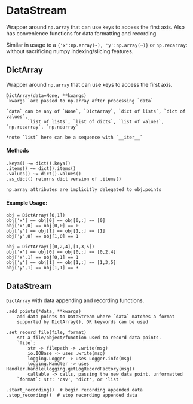 # DataStream
Wrapper around `np.array` that can use keys to access the first axis. Also has convenience functions for data formatting and recording.

Similar in usage to a ``{'x':np.array(~), 'y':np.array(~)}`` or `np.recarray`:
without sacrificing numpy indexing/slicing features.

## DictArray

Wrapper around `np.array` that can use keys to access the first axis.

    DictArray(data=None, **kwargs)
    `kwargs` are passed to np.array after processing `data`

    `data` can be any of `None`, `DictArray`, `dict of lists`, `dict of values`,
            `list of lists`, `list of dicts`, `list of values`, `np.recarray`, `np.ndarray`
    
    *note `list` here can be a sequence with `__iter__`

#### Methods

    .keys() ~= dict().keys()
    .items() ~= dict().items()
    .values() ~= dict().values()
    .as_dict() returns dict version of .items()
    
    np.array attributes are implicitly delegated to obj.points

#### Example Usage:
    obj = DictArray([0,1])
    obj['x'] == obj[0] == obj[0,:] == [0]
    obj['x',0] == obj[0,0] == 0
    obj['y'] == obj[1] == obj[1,:] == [1]
    obj['y',0] == obj[1,0] == 1

    obj = DictArray([[0,2,4],[1,3,5])
    obj['x'] == obj[0] == obj[0,:] == [0,2,4]
    obj['x',1] == obj[0,1] == 1
    obj['y'] == obj[1] == obj[1,:] == [1,3,5]
    obj['y',1] == obj[1,1] == 3

## DataStream

`DictArray` with data appending and recording functions.
    
    .add_points(*data, **kwargs)
        add data points to DataStream where `data` matches a format 
        supported by DictArray(), OR keywords can be used

    .set_record_file(file, format)
        set a file/object/function used to record data points.
        `file`:
            str -> filepath -> .write(msg)
            io.IOBase -> uses .write(msg)
            logging.Logger -> uses Logger.info(msg)
            logging.Handler -> uses Handler.handle(logging.getLogRecordFactory(msg))
            callable -> calls, passing the new data point, unformatted
        `format`: str: 'csv', 'dict', or 'list'

    .start_recording()  # begin recording appended data 
    .stop_recording()  # stop recording appended data
